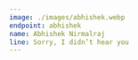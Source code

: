 ```yaml
---
image: ./images/abhishek.webp
endpoint: abhishek
name: Abhishek Nirmalraj
line: Sorry, I didn’t hear you
---
```

